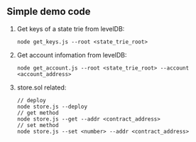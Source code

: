 ## Simple demo code

1. Get keys of a state trie from levelDB:

   ```
   node get_keys.js --root <state_trie_root>
   ```

2. Get account infomation from levelDB:

   ```
   node get_account.js --root <state_trie_root> --account <account_address>
   ```

3. store.sol related:

   ```
   // deploy
   node store.js --deploy
   // get method
   node store.js --get --addr <contract_address>
   // set method
   node store.js --set <number> --addr <contract_address>
   ```
